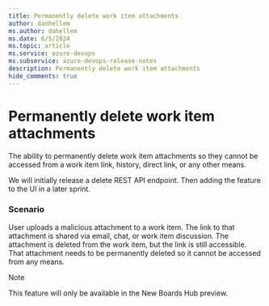 ```yaml
---
title: Permanently delete work item attachments
author: danhellem
ms.author: dahellem
ms.date: 6/5/2024
ms.topic: article
ms.service: azure-devops
ms.subservice: azure-devops-release-notes
description: Permanently delete work item attachments
hide_comments: true
---
```


# Permanently delete work item attachments

The ability to permanently delete work item attachments so they cannot be accessed from a work item link, history, direct link, or any other means.

We will initially release a delete REST API endpoint. Then adding the feature to the UI in a later sprint.

### Scenario

User uploads a malicious attachment to a work item. The link to that attachment is shared via email, chat, or work item discussion. The attachment is deleted from the work item, but the link is still accessible. That attachment needs to be permanently deleted so it cannot be accessed from any means.

> [!NOTE]
> This feature will only be available in the New Boards Hub preview.
